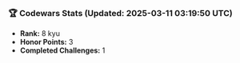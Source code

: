### 🏆 Codewars Stats (Updated: 2025-03-11 03:19:50 UTC)

- **Rank:** 8 kyu
- **Honor Points:** 3
- **Completed Challenges:** 1
